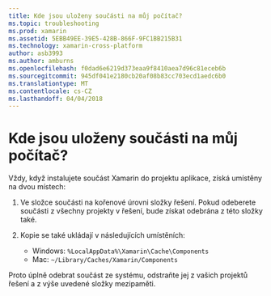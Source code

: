 ```yaml
---
title: Kde jsou uloženy součásti na můj počítač?
ms.topic: troubleshooting
ms.prod: xamarin
ms.assetid: 5EBB49EE-39E5-428B-866F-9FC1BB215B31
ms.technology: xamarin-cross-platform
author: asb3993
ms.author: amburns
ms.openlocfilehash: f0dad6e6219d373eaa9f8410aea7d96c81eceb6b
ms.sourcegitcommit: 945df041e2180cb20af08b83cc703ecd1aedc6b0
ms.translationtype: MT
ms.contentlocale: cs-CZ
ms.lasthandoff: 04/04/2018
---
```

# <a name="where-are-the-components-stored-on-my-machine"></a>Kde jsou uloženy součásti na můj počítač?

Vždy, když instalujete součást Xamarin do projektu aplikace, získá umístěny na dvou místech:

1. Ve složce součásti na kořenové úrovni složky řešení. Pokud odeberete součásti z všechny projekty v řešení, bude získat odebrána z této složky také.

2. Kopie se také ukládají v následujících umístěních:
    - Windows: `%LocalAppData%\Xamarin\Cache\Components`
    - Mac: `~/Library/Caches/Xamarin/Components`

Proto úplně odebrat součást ze systému, odstraňte jej z vašich projektů řešení a z výše uvedené složky mezipaměti.
